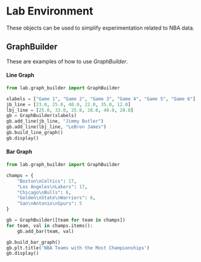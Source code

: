 # Lab Environment

These objects can be used to simplify experimentation related to NBA data.

## GraphBuilder

These are examples of how to use *GraphBuilder*.

#### Line Graph
```python
from lab.graph_builder import GraphBuilder

xlabels = ["Game 1", "Game 2", "Game 3", "Game 4", "Game 5", "Game 6"]
jb_line = [23.0, 25.0, 40.0, 22.0, 35.0, 12.0]
lbj_line = [25.0, 33.0, 25.0, 28.0, 40.0, 28.0]
gb = GraphBuilder(xlabels)
gb.add_line(jb_line, "Jimmy Butler")
gb.add_line(lbj_line, "LeBron James")
gb.build_line_graph()
gb.display()
```

#### Bar Graph
```python
from lab.graph_builder import GraphBuilder

champs = {
    "Boston\nCeltics": 17,
    "Los Angeles\nLakers": 17,
    "Chicago\nBulls": 6,
    "Golden\nState\nWarriors": 6,
    "San\nAntonio\nSpurs": 5
}

gb = GraphBuilder([team for team in champs])
for team, val in champs.items():
    gb.add_bar(team, val)

gb.build_bar_graph()
gb.plt.title('NBA Teams with the Most Championships')
gb.display()
```
